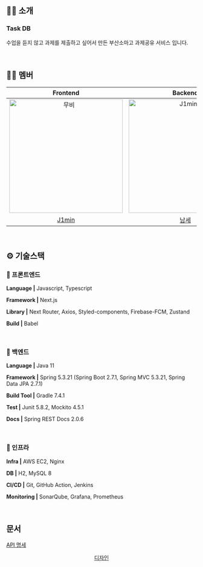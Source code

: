 ## 🤜🏻 소개
### Task DB
수업을 듣지 않고 과제를 제출하고 싶어서 만든 부산소마고 과제공유 서비스 입니다.

<br/>

## 🙌🏻 멤버

|                                         Frontend                                         |                                          Backend                                           |
| :--------------------------------------------------------------------------------------: | :----------------------------------------------------------------------------------------: 
| <img src="https://avatars.githubusercontent.com/u/80014454?s=800&u=697229e95f7d992ec544f660b009decf907ac4d6&v=4" width=300px alt="무비"/> | <img src="https://avatars.githubusercontent.com/u/80371249?v=4" width=300px alt="J1min"/> | 
|                            [J1min](https://github.com/j1min)                             |                    [남세](https://github.com/nswon)                |

<br/>

## ⚙️ 기술스택

### 🧷 프론트엔드

**Language |** Javascript, Typescript

**Framework |** Next.js

**Library |** Next Router, Axios, Styled-components, Firebase-FCM, Zustand

**Build |** Babel


<br/>

### 🧷 백엔드

**Language |** Java 11

**Framework |** Spring 5.3.21 (Spring Boot 2.7.1, Spring MVC 5.3.21, Spring Data JPA 2.7.1)

**Build Tool |** Gradle 7.4.1

**Test |** Junit 5.8.2, Mockito 4.5.1

**Docs |** Spring REST Docs 2.0.6


<br/>

### 🧷 인프라

**Infra |** AWS EC2, Nginx

**DB |** H2, MySQL 8

**CI/CD |** Git, GitHub Action, Jenkins

**Monitoring |** SonarQube, Grafana, Prometheus
  

<br/>

## 문서

[API 명세](https://documenter.getpostman.com/view/18173897/2s8YmLwizb)
<p align="middle"><a href="https://www.figma.com/file/NfWfXPghFLtYzWy2LPIymp/boos">디자인</a></p>
